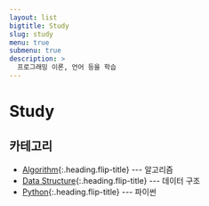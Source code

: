 ```yaml
---
layout: list
bigtitle: Study
slug: study
menu: true
submenu: true
description: >
  프로그래밍 이론, 언어 등을 학습
---
```


# Study

## 카테고리

* [Algorithm]{:.heading.flip-title} --- 알고리즘
* [Data Structure]{:.heading.flip-title} --- 데이터 구조
* [Python]{:.heading.flip-title} --- 파이썬

[Algorithm]: /algorithm/
[Data Structure]: /data-structure/
[Python]: /python/